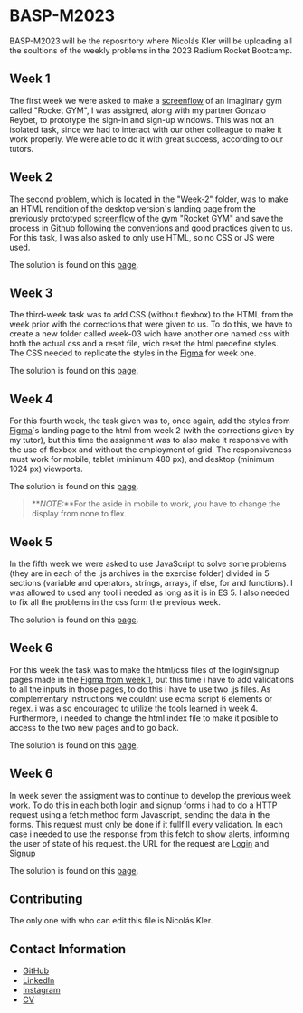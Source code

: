 # BASP-M2023
BASP-M2023 will be the reposritory where Nicolás Kler will be uploading all the soultions of the weekly problems in the 2023 Radium Rocket Bootcamp.
## Week 1
The first week we were asked to make a [screenflow](https://www.figma.com/file/JOzMQRmG7afMoeyk5FQtPy/BaSP-m2023-Megarocket-rave?node-id=701-367&t=UC4KnK1OJbE01i3y-0) of an imaginary gym called "Rocket GYM", I was assigned, along with my partner Gonzalo Reybet, to prototype the sign-in and sign-up windows. This was not an isolated task, since we had to interact with our other colleague to make it work properly. We were able to do it with great success, according to our tutors.
## Week 2
The second problem, which is located in the "Week-2" folder, was to make an HTML rendition of the desktop version´s landing page from the previously prototyped [screenflow](https://www.figma.com/file/JOzMQRmG7afMoeyk5FQtPy/BaSP-m2023-Megarocket-rave?node-id=701-367&t=UC4KnK1OJbE01i3y-0) of the gym "Rocket GYM" and save the process in [Github](https://github.com/NicolasKler/BaSP-M2023) following the conventions and good practices given to us. For this task, I was also asked to only use HTML, so no CSS or JS were used.

The solution is found on this [page](https://nicolaskler.github.io/BaSP-M2023/Week-02/index.html).
## Week 3
The third-week task was to add CSS (without flexbox) to the HTML from the week prior with the corrections that were given to us. To do this, we have to create a new folder called week-03 wich have another one named css with both the actual css and a reset file, wich reset the html predefine styles.
The CSS needed to replicate the styles in the [Figma](https://www.figma.com/file/JOzMQRmG7afMoeyk5FQtPy/BaSP-m2023-Megarocket-rave?node-id=701-367&t=UC4KnK1OJbE01i3y-0) for week one.

The solution is found on this [page](https://nicolaskler.github.io/BaSP-M2023/Week-03/index.html).
## Week 4
For this fourth week, the task given was to, once again, add the styles from [Figma](https://www.figma.com/file/JOzMQRmG7afMoeyk5FQtPy/BaSP-m2023-Megarocket-rave?node-id=701-367&t=UC4KnK1OJbE01i3y-0)´s landing page to the html from week 2 (with the corrections given by my tutor), but this time the assignment was to also make it responsive with the use of flexbox and without the employment of grid.
The responsiveness must work for mobile, tablet (minimum 480 px), and desktop (minimum 1024 px) viewports.

The solution is found on this [page](https://nicolaskler.github.io/BaSP-M2023/Week-04/index.html).

>**_NOTE:_**For the aside in mobile to work, you have to change the display from none to flex.
## Week 5
In the fifth week we were asked to use JavaScript to solve some problems (they are in each of the .js archives in the exercise folder) divided in 5 sections (variable and operators, strings, arrays, if else, for and functions). I was allowed to used any tool i needed as long as it is in ES 5.
I also needed to fix all the problems in the css form the previous week.

The solution is found on this [page](https://nicolaskler.github.io/BaSP-M2023/Week-05/index.html).

## Week 6
For this week the task was to make the html/css files of the login/signup pages made in the [Figma from week 1](https://www.figma.com/file/JOzMQRmG7afMoeyk5FQtPy/BaSP-m2023-Megarocket-rave?node-id=701-367&t=UC4KnK1OJbE01i3y-0), but this time i have to add validations to all the inputs in those pages, to do this i have to use two .js files. As complementary instructions we couldnt use ecma script 6 elements or regex. i was also encouraged to utilize the tools learned in week 4. Furthermore, i needed to change the html index file to make it posible to access to the two new pages and to go back.

The solution is found on this [page](https://nicolaskler.github.io/BaSP-M2023/Week-06/views/index.html).

## Week 6
In week seven the assigment was to continue to develop the previous week work. To do this in each both login and signup forms i had to do a HTTP request using a fetch method form Javascript, sending the data in the forms. This request must only be done if it fullfill every validation. In each case i needed to use the response from this fetch to show alerts, informing the user of state of his request.
the URL for the request are [Login](https://api-rest-server.vercel.app/login) and [Signup](https://api-rest-server.vercel.app/signup)

The solution is found on this [page](https://nicolaskler.github.io/BaSP-M2023/Week-07/views/index.html).

## Contributing
The only one with who can edit this file is Nicolás Kler.

## Contact Information

- [GitHub](https://github.com/NicolasKler/)
- [LinkedIn](https://www.linkedin.com/in/nicol%C3%A1s-kler-078739227/)
- [Instagram](https://www.instagram.com/klerjnicolas/)
- [CV](https://nicolasklercv.github.io/NicolasKlerCV/)


